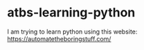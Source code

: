 # atbs-learning-python
I am trying to learn python using this website: https://automatetheboringstuff.com/

